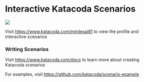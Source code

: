 # Interactive Katacoda Scenarios

[![](http://shields.katacoda.com/katacoda/mirdesai81/count.svg)](https://www.katacoda.com/mirdesai81 "Get your profile on Katacoda.com")

Visit https://www.katacoda.com/mirdesai81 to view the profile and interactive scenarios

### Writing Scenarios
Visit https://www.katacoda.com/docs to learn more about creating Katacoda scenarios

For examples, visit https://github.com/katacoda/scenario-example
